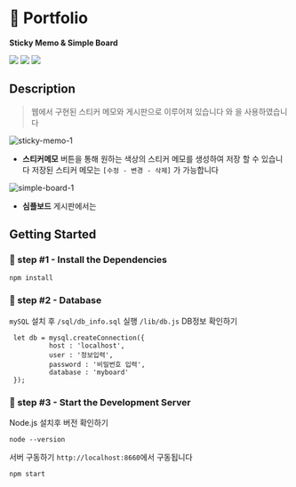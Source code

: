 
# :rocket: Portfolio 
**Sticky Memo & Simple Board**   
   
   
<img src="https://img.shields.io/badge/Node.js-339933?style=flat-square&logo=Node.js&logoColor=white"/> <img src="https://img.shields.io/badge/JavaScript-FFCC33?style=flat-square&logo=JavaScript&logoColor=black"/> <img src="https://img.shields.io/badge/MySQL-025E8C?style=flat-square&logo=MySQL&logoColor=white"/>

## Description

> 웹에서 구현된 스티커 메모와 게시판으로 이루어져 있습니다
>  와  을 사용하였습니다   

![sticky-memo-1](https://user-images.githubusercontent.com/52145267/113465248-8940bf00-946d-11eb-9f3d-ea5f5945438c.gif)

- **스티커메모** 버튼을 통해 원하는 색상의 스티커 메모를 생성하여 저장 할 수 있습니다 저장된 스티커 메모는 `[수정 - 변경 - 삭제]` 가 가능합니다

![simple-board-1](https://user-images.githubusercontent.com/52145267/113465401-9c07c380-946e-11eb-8a59-6653ee507ca9.gif)
- **심플보드** 게시판에서는 

## Getting Started

### :clap: step #1 - Install the Dependencies
```
npm install
```

### :clap: step #2 - Database
`mySQL` 설치 후 `/sql/db_info.sql` 실행
`/lib/db.js` DB정보 확인하기

```
 let db = mysql.createConnection({
          host : 'localhost',
          user : '정보입력',
          password : '비밀번호 입력',
          database : 'myboard'
 }); 
```

### :clap: step #3 - Start the Development Server

Node.js 설치후 버전 확인하기
```
node --version
```

서버 구동하기 `http://localhost:8660`에서 구동됩니다
```
npm start
```
  
